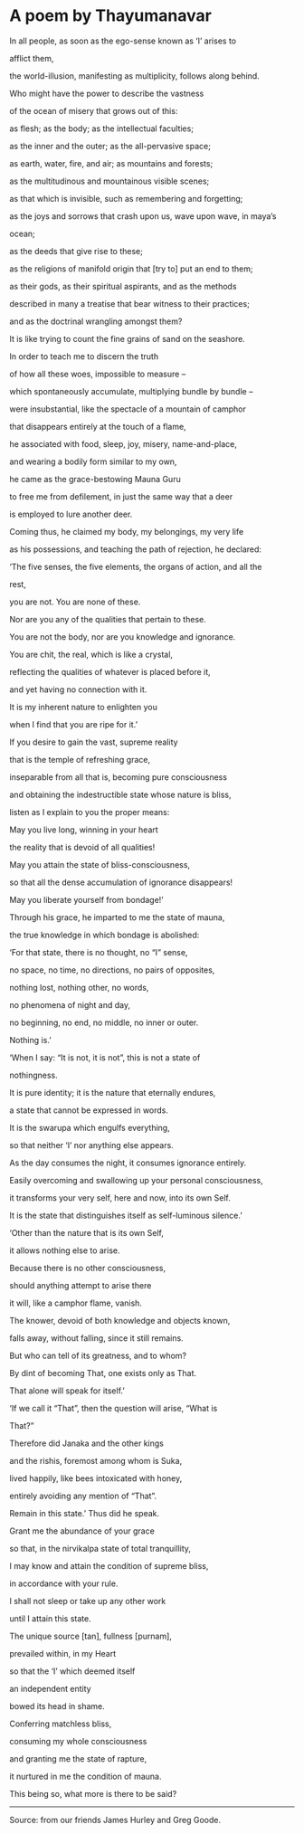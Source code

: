 # A poem by Thayumanavar

In all people, as soon as the ego-sense known as ‘I’ arises to

afflict them,

the world-illusion, manifesting as multiplicity, follows along behind.

Who might have the power to describe the vastness

of the ocean of misery that grows out of this:

as flesh; as the body; as the intellectual faculties;

as the inner and the outer; as the all-pervasive space;

as earth, water, fire, and air; as mountains and forests;

as the multitudinous and mountainous visible scenes;

as that which is invisible, such as remembering and forgetting;

as the joys and sorrows that crash upon us, wave upon wave, in maya’s

ocean;

as the deeds that give rise to these;

as the religions of manifold origin that [try to] put an end to them;

as their gods, as their spiritual aspirants, and as the methods

described in many a treatise that bear witness to their practices;

and as the doctrinal wrangling amongst them?

It is like trying to count the fine grains of sand on the seashore.

In order to teach me to discern the truth

of how all these woes, impossible to measure –

which spontaneously accumulate, multiplying bundle by bundle –

were insubstantial, like the spectacle of a mountain of camphor

that disappears entirely at the touch of a flame,

he associated with food, sleep, joy, misery, name-and-place,

and wearing a bodily form similar to my own,

he came as the grace-bestowing Mauna Guru

to free me from defilement, in just the same way that a deer

is employed to lure another deer.

Coming thus, he claimed my body, my belongings, my very life

as his possessions, and teaching the path of rejection, he declared:

‘The five senses, the five elements, the organs of action, and all the

rest,

you are not. You are none of these.

Nor are you any of the qualities that pertain to these.

You are not the body, nor are you knowledge and ignorance.

You are chit, the real, which is like a crystal,

reflecting the qualities of whatever is placed before it,

and yet having no connection with it.

It is my inherent nature to enlighten you

when I find that you are ripe for it.’

If you desire to gain the vast, supreme reality

that is the temple of refreshing grace,

inseparable from all that is, becoming pure consciousness

and obtaining the indestructible state whose nature is bliss,

listen as I explain to you the proper means:

May you live long, winning in your heart

the reality that is devoid of all qualities!

May you attain the state of bliss-consciousness,

so that all the dense accumulation of ignorance disappears!

May you liberate yourself from bondage!’

Through his grace, he imparted to me the state of mauna,

the true knowledge in which bondage is abolished:

‘For that state, there is no thought, no “I” sense,

no space, no time, no directions, no pairs of opposites,

nothing lost, nothing other, no words,

no phenomena of night and day,

no beginning, no end, no middle, no inner or outer.

Nothing is.’

‘When I say: “It is not, it is not”, this is not a state of

nothingness.

It is pure identity; it is the nature that eternally endures,

a state that cannot be expressed in words.

It is the swarupa which engulfs everything,

so that neither ‘I’ nor anything else appears.

As the day consumes the night, it consumes ignorance entirely.

Easily overcoming and swallowing up your personal consciousness,

it transforms your very self, here and now, into its own Self.

It is the state that distinguishes itself as self-luminous silence.’

‘Other than the nature that is its own Self,

it allows nothing else to arise.

Because there is no other consciousness,

should anything attempt to arise there

it will, like a camphor flame, vanish.

The knower, devoid of both knowledge and objects known,

falls away, without falling, since it still remains.

But who can tell of its greatness, and to whom?

By dint of becoming That, one exists only as That.

That alone will speak for itself.’

‘If we call it “That”, then the question will arise, “What is

That?”

Therefore did Janaka and the other kings

and the rishis, foremost among whom is Suka,

lived happily, like bees intoxicated with honey,

entirely avoiding any mention of “That”.

Remain in this state.’ Thus did he speak.

Grant me the abundance of your grace

so that, in the nirvikalpa state of total tranquillity,

I may know and attain the condition of supreme bliss,

in accordance with your rule.

I shall not sleep or take up any other work

until I attain this state.

The unique source [tan], fullness [purnam],

prevailed within, in my Heart

so that the ‘I’ which deemed itself

an independent entity

bowed its head in shame.

Conferring matchless bliss,

consuming my whole consciousness

and granting me the state of rapture,

it nurtured in me the condition of mauna.

This being so, what more is there to be said?

* * *

Source: from our friends James Hurley and Greg Goode.

